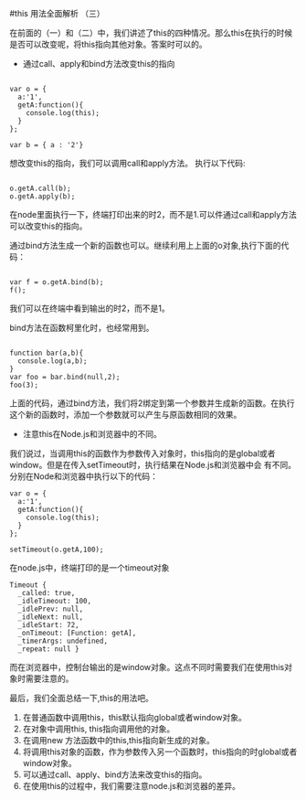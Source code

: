 #this 用法全面解析 （三）

在前面的（一）和（二）中，我们讲述了this的四种情况。那么this在执行的时候是否可以改变呢，将this指向其他对象。答案时可以的。
* 通过call、apply和bind方法改变this的指向

```

var o = {
  a:'1',
  getA:function(){
    console.log(this);
  }
};

var b = { a : '2'}
```

想改变this的指向，我们可以调用call和apply方法。
执行以下代码:

```

o.getA.call(b);
o.getA.apply(b);
```

在node里面执行一下，终端打印出来的时2，而不是1.可以件通过call和apply方法可以改变this的指向。

通过bind方法生成一个新的函数也可以。继续利用上上面的o对象,执行下面的代码：

```

var f = o.getA.bind(b);
f();
```

我们可以在终端中看到输出的时2，而不是1。

bind方法在函数柯里化时，也经常用到。

```

function bar(a,b){
  console.log(a,b);
}
var foo = bar.bind(null,2); 
foo(3);
```

上面的代码，通过bind方法，我们将2绑定到第一个参数并生成新的函数。在执行这个新的函数时，添加一个参数就可以产生与原函数相同的效果。

* 注意this在Node.js和浏览器中的不同。

我们说过，当调用this的函数作为参数传入对象时，this指向的是global或者window。但是在传入setTimeout时，执行结果在Node.js和浏览器中会
有不同。
分别在Node和浏览器中执行以下的代码：

```
var o = {
  a:'1',
  getA:function(){
    console.log(this);
  }
};

setTimeout(o.getA,100);
```

在node.js中，终端打印的是一个timeout对象

```
Timeout {
  _called: true,
  _idleTimeout: 100,
  _idlePrev: null,
  _idleNext: null,
  _idleStart: 72,
  _onTimeout: [Function: getA],
  _timerArgs: undefined,
  _repeat: null }
```

而在浏览器中，控制台输出的是window对象。这点不同时需要我们在使用this对象时需要注意的。

最后，我们全面总结一下,this的用法吧。

1. 在普通函数中调用this，this默认指向global或者window对象。
2. 在对象中调用this, this指向调用他的对象。
3. 在调用new 方法函数中的this,this指向新生成的对象。
4. 将调用this对象的函数，作为参数传入另一个函数时，this指向的时global或者window对象。
5. 可以通过call、apply、bind方法来改变this的指向。
6. 在使用this的过程中，我们需要注意node.js和浏览器的差异。


